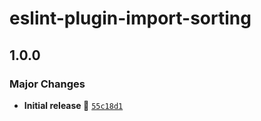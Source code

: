 # eslint-plugin-import-sorting

## 1.0.0

### Major Changes

- **Initial release 🎉** [`55c18d1`](https://github.com/stormwarning/eslint-plugin-import-sorting/commit/55c18d18e70c90d9495996d8adaf22db25a5214f) 
